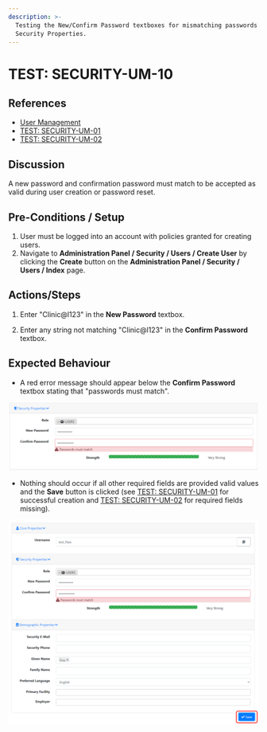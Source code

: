 ```yaml
---
description: >-
  Testing the New/Confirm Password textboxes for mismatching passwords from
  Security Properties.
---
```


# TEST: SECURITY-UM-10

## References

* [User Management](../../../../../operations/security-administration/user-management.md)
* [TEST: SECURITY-UM-01](test-security-um-01.md)
*  [TEST: SECURITY-UM-02](test-security-um-02.md)

## Discussion

A new password and confirmation password must match to be accepted as valid during user creation or password reset.

## Pre-Conditions / Setup

1. User must be logged into an account with policies granted for creating users.
2. Navigate to **Administration Panel / Security / Users / Create User** by clicking the **Create** button on the **Administration Panel / Security / Users / Index** page.

## Actions/Steps

1. Enter "Clinic@l123" in the **New Password** textbox.

2. Enter any string not matching "Clinic@l123" in the **Confirm Password** textbox.

## Expected Behaviour

* A red error message should appear below the **Confirm Password** textbox stating that "passwords must match". 

![](../../../../../../.gitbook/assets/image%20%2874%29.png)

* Nothing should occur if all other required fields are provided valid values and the **Save** button is clicked \(see [TEST: SECURITY-UM-01](test-security-um-01.md) for successful creation and [TEST: SECURITY-UM-02](test-security-um-02.md) for required fields missing\).

![](../../../../../../.gitbook/assets/image%20%28134%29.png)

